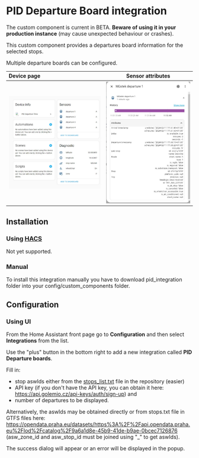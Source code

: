 # PID Departure Board integration

The custom component is current in BETA. **Beware of using it in your production instance** (may cause unexpected behaviour or crashes).

This custom component provides a departures board information for the selected stops. 

Multiple departure boards can be configured.

| Device page                              |                  Sensor attributes                   |
|:-----------------------------------------|:----------------------------------------------------:|
| ![device page](print1.jpg "Device page") | ![sensor attributes](print2.jpg "Sensor attributes") |

## Installation

### Using [HACS](https://hacs.xyz/)

Not yet supported.

### Manual

To install this integration manually you have to download pid_integration folder into your config/custom_components folder.

## Configuration

### Using UI

From the Home Assistant front page go to **Configuration** and then select **Integrations** from the list.

Use the "plus" button in the bottom right to add a new integration called **PID Departure boards**.

Fill in:

 - stop aswIds either from the [stops_list.txt](https://github.com/user/repo/blob/branch/stops_list.txt) file in the repository (easier) 
 - API key (if you don't have the API key, you can obtain it here: https://api.golemio.cz/api-keys/auth/sign-up) and 
 - number of departures to be displayed.

Alternatively, the aswIds may be obtained directly or from  stops.txt file in GTFS files here: https://opendata.praha.eu/datasets/https%3A%2F%2Fapi.opendata.praha.eu%2Flod%2Fcatalog%2F9a6a1d8e-45b9-41de-b9ae-0bcec7126876 (asw_zone_id and asw_stop_id must be joined using "_" to get aswIds).

The success dialog will appear or an error will be displayed in the popup.